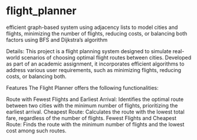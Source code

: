 # flight_planner
efficient graph-based system using adjacency lists to model cities and flights, minimizing the number of flights, reducing costs, or balancing both factors using BFS and Dijkstra’s algorithm

Details:
This project is a flight planning system designed to simulate real-world scenarios of choosing optimal flight routes between cities. Developed as part of an academic assignment, it incorporates efficient algorithms to address various user requirements, such as minimizing flights, reducing costs, or balancing both.

Features
The Flight Planner offers the following functionalities:

Route with Fewest Flights and Earliest Arrival: Identifies the optimal route between two cities with the minimum number of flights, prioritizing the earliest arrival.
Cheapest Route: Calculates the route with the lowest total fare, regardless of the number of flights.
Fewest Flights and Cheapest Route: Finds the route with the minimum number of flights and the lowest cost among such routes.
